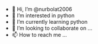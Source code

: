 - 👋 Hi, I’m @nurbolat2006
- 👀 I’m interested in  python
- 🌱 I’m currently learning python
- 💞️ I’m looking to collaborate on ...
- 📫 How to reach me ...

<!---
nurbolat2006/nurbolat2006 is a ✨ special ✨ repository because its `README.md` (this file) appears on your GitHub profile.
You can click the Preview link to take a look at your changes.
--->
